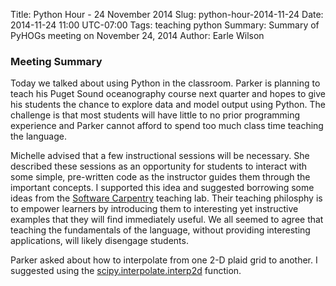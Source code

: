Title: Python Hour - 24 November 2014
Slug: python-hour-2014-11-24
Date: 2014-11-24 11:00 UTC-07:00
Tags: teaching python
Summary: Summary of PyHOGs meeting on November 24, 2014
Author: Earle Wilson

### Meeting Summary

Today we talked about using Python in the classroom. Parker is planning to teach his Puget Sound oceanography course next quarter and hopes to give his students the chance to explore data and model output using Python. The challenge is that most students will have little to no prior programming experience and Parker cannot afford to spend too much class time teaching the language.


Michelle advised that a few instructional sessions will be necessary. She described these sessions as an opportunity for students to interact with some simple, pre-written code as the instructor guides them through the important concepts. I supported this idea and suggested borrowing some ideas from the [Software Carpentry](http://software-carpentry.org/) teaching lab. Their teaching philosphy is to empower learners by introducing them to interesting yet instructive examples that they will find immediately useful. We all seemed to agree that teaching the fundamentals of the language, without providing interesting applications, will likely disengage students.

Parker asked about how to interpolate from one 2-D plaid grid to another. I suggested using the [scipy.interpolate.interp2d](http://docs.scipy.org/doc/scipy-0.14.0/reference/generated/scipy.interpolate.interp2d.html) function.

